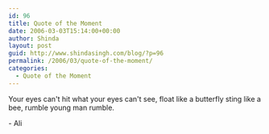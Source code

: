 ```yaml
---
id: 96
title: Quote of the Moment
date: 2006-03-03T15:14:00+00:00
author: Shinda
layout: post
guid: http://www.shindasingh.com/blog/?p=96
permalink: /2006/03/quote-of-the-moment/
categories:
  - Quote of the Moment
---
```

<div>
  Your eyes can't hit what your eyes can't see, float like a butterfly sting like a bee, rumble young man rumble.</p> 
  
  <div>
    - Ali
  </div>
</div>